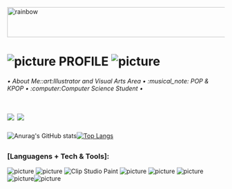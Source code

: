  <img align="center" alt="rainbow" height="70" width="2000" src="https://camo.githubusercontent.com/6b68754bfe9a1bc4abebfabc34d4701bae4fa96c73172f2788d6a4163b0ce38c/68747470733a2f2f692e696d6775722e636f6d2f644261534b57462e676966"/>

# ![picture](https://em-content.zobj.net/thumbs/120/sony/336/sparkles_2728.png) PROFILE ![picture](https://em-content.zobj.net/thumbs/120/sony/336/sparkles_2728.png)
<h6>• About Me::art:Illustrator and Visual Arts Area • :musical_note: POP & KPOP • :computer:Computer Science Student •
<h1> 
 <div> 
  <a href="https://www.instagram.com/mel.francy/" target="_blank"><img src="https://img.shields.io/badge/-Instagram-%23E4405F?style=for-the-badge&logo=instagram&logoColor=white" target="_blank"></a>
  <a href="https://www.linkedin.com/in/melissa-francielle-santos-692106244/" target="_blank"><img src="https://img.shields.io/badge/-LinkedIn-%230077B5?style=for-the-badge&logo=linkedin&logoColor=white" target="_blank"></a> 
</div>
 
#### 
![Anurag's GitHub stats](https://github-readme-stats.vercel.app/api?username=Melissa-Francielle&show_icons=true&theme=great-gatsby)[![Top Langs](https://github-readme-stats.vercel.app/api/top-langs/?username=Melissa-Francielle&layout=compact&show_icons=true&theme=great-gatsby)](https://github.com/anuraghazra/github-readme-stats)
##
### [Languagens + Tech & Tools]:
 ![picture](https://img.shields.io/badge/C-00599C?style=for-the-badge&logo=c&logoColor=white)
![picture](https://img.shields.io/badge/Java-ED8B00?style=for-the-badge&logo=openjdk&logoColor=white)
<img src="https://img.shields.io/badge/-Clip Studio Paint-ccc?logo=clipstudiopaint&logoColor=white" alt="Clip Studio Paint"/>
![picture](https://img.shields.io/badge/blender-%23F5792A.svg?style=for-the-badge&logo=blender&logoColor=white)
![picture](https://img.shields.io/badge/Windows-ACER-0078D6?style=for-the-badge&logo=windows&logoColor=white)
![picture](https://img.shields.io/badge/Xbox-107C10?style=for-the-badge&logo=xbox&logoColor=white)![picture](https://img.shields.io/badge/Steam-000000?style=for-the-badge&logo=steam&logoColor=white)![picture](https://img.shields.io/badge/PlayStation-003791?style=for-the-badge&logo=playstation&logoColor=white)
